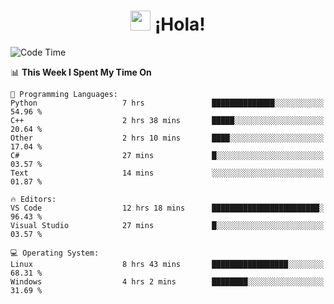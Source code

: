 <div align="center"><h1><img src="https://github.com/blackcater/blackcater/raw/main/images/Hi.gif" height="32"/> ¡Hola!</h1>
</div>

<!--START_SECTION:waka-->
![Code Time](http://img.shields.io/badge/Code%20Time-676%20hrs%209%20mins-blue)

📊 **This Week I Spent My Time On** 

```text
💬 Programming Languages: 
Python                   7 hrs               ██████████████░░░░░░░░░░░   54.96 % 
C++                      2 hrs 38 mins       █████░░░░░░░░░░░░░░░░░░░░   20.64 % 
Other                    2 hrs 10 mins       ████░░░░░░░░░░░░░░░░░░░░░   17.04 % 
C#                       27 mins             █░░░░░░░░░░░░░░░░░░░░░░░░   03.57 % 
Text                     14 mins             ░░░░░░░░░░░░░░░░░░░░░░░░░   01.87 % 

🔥 Editors: 
VS Code                  12 hrs 18 mins      ████████████████████████░   96.43 % 
Visual Studio            27 mins             █░░░░░░░░░░░░░░░░░░░░░░░░   03.57 % 

💻 Operating System: 
Linux                    8 hrs 43 mins       █████████████████░░░░░░░░   68.31 % 
Windows                  4 hrs 2 mins        ████████░░░░░░░░░░░░░░░░░   31.69 % 
```


<!--END_SECTION:waka-->